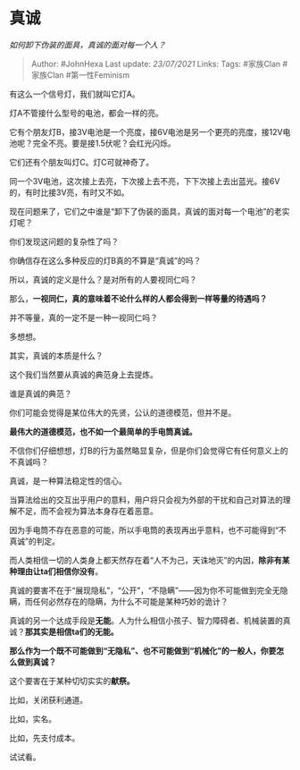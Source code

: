 # 真诚
*如何卸下伪装的面具，真诚的面对每一个人？*

> Author: #JohnHexa
Last update: *23/07/2021* 
Links: 
Tags:  #家族Clan #家族Clan #第一性Feminism



有这么一个信号灯，我们就叫它灯A。

灯A不管接什么型号的电池，都会一样的亮。

它有个朋友灯B，接3V电池是一个亮度，接6V电池是另一个更亮的亮度，接12V电池呢？完全不亮。要是接1.5伏呢？会红光闪烁。

它们还有个朋友叫灯C。灯C可就神奇了。

同一个3V电池，这次接上去亮，下次接上去不亮，下下次接上去出蓝光。接6V的，有时比接3V亮，有时又不如。

现在问题来了，它们之中谁是“卸下了伪装的面具，真诚的面对每一个电池”的老实灯呢？

你们发现这问题的复杂性了吗？

你确信存在这么多种反应的灯B真的不算是“真诚”的吗？

所以，真诚的定义是什么？是对所有的人要视同仁吗？

那么，**一视同仁，真的意味着不论什么样的人都会得到一样等量的待遇吗？**

并不等量，真的一定不是一种一视同仁吗？

多想想。

其实，真诚的本质是什么？

这个我们当然要从真诚的典范身上去提炼。

谁是真诚的典范？

你们可能会觉得是某位伟大的先贤，公认的道德模范，但并不是。

**最伟大的道德模范，也不如一个最简单的手电筒真诚。**

不信你们仔细想想，灯B的行为虽然略显复杂，但是你们会觉得它有任何意义上的不真诚吗？

真诚，是一种算法稳定性的信心。

当算法给出的交互出乎用户的意料，用户将只会视为外部的干扰和自己对算法的理解不足，而不会视为算法本身存在着恶意。

因为手电筒不存在恶意的可能，所以手电筒的表现再出乎意料，也不可能得到“不真诚”的判定。

而人类相信一切的人类身上都天然存在着“人不为己，天诛地灭”的内因，**除非有某种理由让ta们相信你没有**。

真诚的要害不在于“展现隐私”，“公开”，“不隐瞒”——因为你不可能做到完全无隐瞒，而任何必然存在的隐瞒，为什么不可能是某种巧妙的诡计？

真诚的另一个达成手段是**无能**。人为什么相信小孩子、智力障碍者、机械装置的真诚？**那其实是相信ta们的无能。**

**那么作为一个既不可能做到“无隐私”、也不可能做到“机械化”的一般人，你要怎么做到真诚？**

这个要害在于某种切切实实的**献祭。**

比如，关闭获利通道。

比如，实名。

比如，先支付成本。

试试看。



